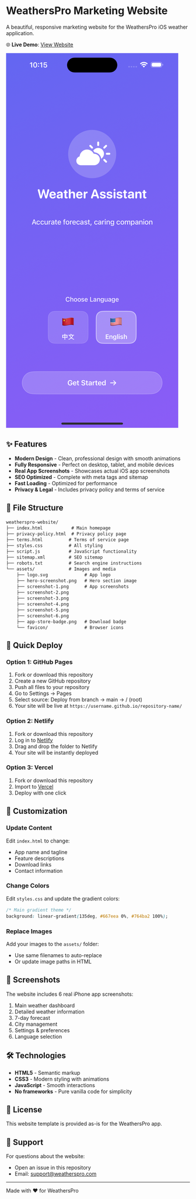 # WeathersPro Marketing Website

A beautiful, responsive marketing website for the WeathersPro iOS weather application.

🌐 **Live Demo**: [View Website](https://your-username.github.io/weatherspro-website/)

![WeathersPro Website Preview](assets/hero-screenshot.png)

## ✨ Features

- **Modern Design** - Clean, professional design with smooth animations
- **Fully Responsive** - Perfect on desktop, tablet, and mobile devices
- **Real App Screenshots** - Showcases actual iOS app screenshots
- **SEO Optimized** - Complete with meta tags and sitemap
- **Fast Loading** - Optimized for performance
- **Privacy & Legal** - Includes privacy policy and terms of service

## 📁 File Structure

```
weatherspro-website/
├── index.html           # Main homepage
├── privacy-policy.html  # Privacy policy page
├── terms.html          # Terms of service page
├── styles.css          # All styling
├── script.js           # JavaScript functionality
├── sitemap.xml         # SEO sitemap
├── robots.txt          # Search engine instructions
└── assets/             # Images and media
    ├── logo.svg              # App logo
    ├── hero-screenshot.png   # Hero section image
    ├── screenshot-1.png      # App screenshots
    ├── screenshot-2.png
    ├── screenshot-3.png
    ├── screenshot-4.png
    ├── screenshot-5.png
    ├── screenshot-6.png
    ├── app-store-badge.png   # Download badge
    └── favicon/              # Browser icons
```

## 🚀 Quick Deploy

### Option 1: GitHub Pages

1. Fork or download this repository
2. Create a new GitHub repository
3. Push all files to your repository
4. Go to Settings → Pages
5. Select source: Deploy from branch → main → / (root)
6. Your site will be live at `https://username.github.io/repository-name/`

### Option 2: Netlify

1. Fork or download this repository
2. Log in to [Netlify](https://netlify.com)
3. Drag and drop the folder to Netlify
4. Your site will be instantly deployed

### Option 3: Vercel

1. Fork or download this repository
2. Import to [Vercel](https://vercel.com)
3. Deploy with one click

## 🎨 Customization

### Update Content

Edit `index.html` to change:
- App name and tagline
- Feature descriptions
- Download links
- Contact information

### Change Colors

Edit `styles.css` and update the gradient colors:
```css
/* Main gradient theme */
background: linear-gradient(135deg, #667eea 0%, #764ba2 100%);
```

### Replace Images

Add your images to the `assets/` folder:
- Use same filenames to auto-replace
- Or update image paths in HTML

## 📱 Screenshots

The website includes 6 real iPhone app screenshots:
1. Main weather dashboard
2. Detailed weather information
3. 7-day forecast
4. City management
5. Settings & preferences
6. Language selection

## 🛠️ Technologies

- **HTML5** - Semantic markup
- **CSS3** - Modern styling with animations
- **JavaScript** - Smooth interactions
- **No frameworks** - Pure vanilla code for simplicity

## 📄 License

This website template is provided as-is for the WeathersPro app.

## 🤝 Support

For questions about the website:
- Open an issue in this repository
- Email: support@weatherspro.com

---

Made with ❤️ for WeathersPro